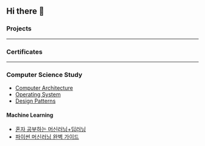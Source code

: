 ## Hi there 👋

### Projects

---

### Certificates

---

### Computer Science Study

- [Computer Architecture](https://github.com/honopyh/computer-architecture)
- [Operating System](https://github.com/honopyh/operating-system)
- [Design Patterns](https://github.com/honopyh/design-patterns)

#### Machine Learning

- [혼자 공부하는 머신러닝+딥러닝](https://github.com/honopyh/hg-mldl)
- [파이썬 머신러닝 완벽 가이드](https://github.com/honopyh/pymlrev2)

<!--
**honopyh/honopyh** is a ✨ _special_ ✨ repository because its `README.md` (this file) appears on your GitHub profile.

Here are some ideas to get you started:

- 🔭 I’m currently working on ...
- 🌱 I’m currently learning ...
- 👯 I’m looking to collaborate on ...
- 🤔 I’m looking for help with ...
- 💬 Ask me about ...
- 📫 How to reach me: ...
- 😄 Pronouns: ...
- ⚡ Fun fact: ...
-->
